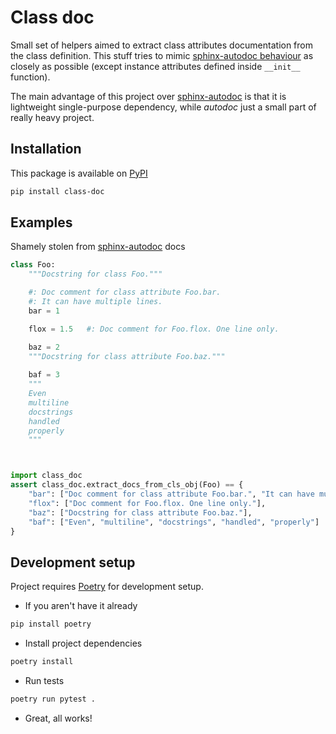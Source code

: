 # Class doc

Small set of helpers aimed to extract class attributes documentation from the class definition. This stuff tries to mimic [sphinx-autodoc behaviour](https://www.sphinx-doc.org/en/master/usage/extensions/autodoc.html#directive-autoattribute) as closely as possible (except instance attributes defined inside `__init__` function).

The main advantage of this project over [sphinx-autodoc] is that it is lightweight single-purpose dependency, while *autodoc* just a small part of really heavy project.

## Installation

This package is available on [PyPI]

```bash
pip install class-doc
```

## Examples

Shamely stolen from [sphinx-autodoc] docs

```python
class Foo:
    """Docstring for class Foo."""

    #: Doc comment for class attribute Foo.bar.
    #: It can have multiple lines.
    bar = 1

    flox = 1.5   #: Doc comment for Foo.flox. One line only.

    baz = 2
    """Docstring for class attribute Foo.baz."""
    
    baf = 3
    """
    Even
    multiline
    docstrings
    handled
    properly
    """



import class_doc
assert class_doc.extract_docs_from_cls_obj(Foo) == {
    "bar": ["Doc comment for class attribute Foo.bar.", "It can have multiple lines."],
    "flox": ["Doc comment for Foo.flox. One line only."],
    "baz": ["Docstring for class attribute Foo.baz."],
    "baf": ["Even", "multiline", "docstrings", "handled", "properly"]
}
```

## Development setup

Project requires [Poetry] for development setup.

* If you aren't have it already

```sh
pip install poetry
``` 

* Install project dependencies

```sh
poetry install
```

* Run tests

```sh
poetry run pytest .
```

* Great, all works!

<!-- Links -->
[PyPI]: http://pypi.org
[Poetry]: https://poetry.eustace.io/
[sphinx-autodoc]: https://www.sphinx-doc.org/en/master/usage/extensions/autodoc.html#directive-autoattribute